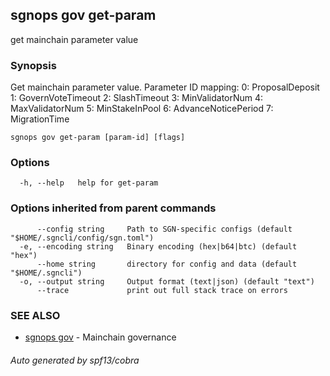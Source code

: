 ## sgnops gov get-param

get mainchain parameter value

### Synopsis

Get mainchain parameter value. 
Parameter ID mapping:
  0: ProposalDeposit
  1: GovernVoteTimeout
  2: SlashTimeout
  3: MinValidatorNum
  4: MaxValidatorNum
  5: MinStakeInPool
  6: AdvanceNoticePeriod
  7: MigrationTime

```
sgnops gov get-param [param-id] [flags]
```

### Options

```
  -h, --help   help for get-param
```

### Options inherited from parent commands

```
      --config string     Path to SGN-specific configs (default "$HOME/.sgncli/config/sgn.toml")
  -e, --encoding string   Binary encoding (hex|b64|btc) (default "hex")
      --home string       directory for config and data (default "$HOME/.sgncli")
  -o, --output string     Output format (text|json) (default "text")
      --trace             print out full stack trace on errors
```

### SEE ALSO

* [sgnops gov](sgnops_gov.md)	 - Mainchain governance

###### Auto generated by spf13/cobra
